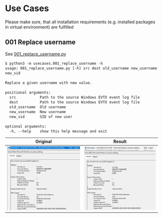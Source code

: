 # Use Cases

Please make sure, that all installation requirements (e.g. installed packages in virtual environment) are fulfilled

## 001 Replace username

See [001_replace_username.py](001_replace_username.py)

```shell
$ python3 -m usecases.001_replace_username -h
usage: 001_replace_username.py [-h] src dest old_username new_username new_sid

Replace a given username with new value.

positional arguments:
  src           Path to the source Windows EVTX event log file
  dest          Path to the source Windows EVTX event log file
  old_username  Old username
  new_username  New username
  new_sid       SID of new user

optional arguments:
  -h, --help    show this help message and exit
```

| Original      | Result  |
| ------------- |:-------------:| 
| ![Use Case 001 - Original](../doc/images/001_original.png "Use Case 001 - Original")     | ![Use Case 001 - Result](../doc/images/001_result.png "Use Case 001 - Result") | 

